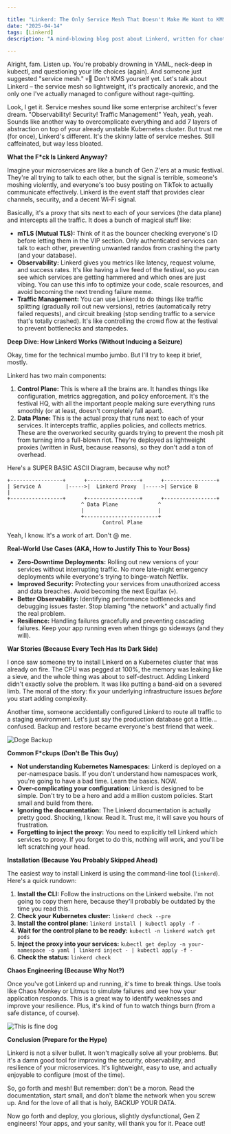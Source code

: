```yaml
---

title: "Linkerd: The Only Service Mesh That Doesn't Make Me Want to KMS"
date: "2025-04-14"
tags: [Linkerd]
description: "A mind-blowing blog post about Linkerd, written for chaotic Gen Z engineers."

---
```


Alright, fam. Listen up. You're probably drowning in YAML, neck-deep in kubectl, and questioning your life choices (again). And someone just suggested "service mesh." 💀🙏 Don't KMS yourself yet. Let's talk about Linkerd – the service mesh so lightweight, it's practically anorexic, and the only one I've actually managed to configure without rage-quitting.

Look, I get it. Service meshes sound like some enterprise architect's fever dream. "Observability! Security! Traffic Management!" Yeah, yeah, yeah. Sounds like another way to overcomplicate everything and add 7 layers of abstraction on top of your already unstable Kubernetes cluster. But trust me (for once), Linkerd's different. It's the skinny latte of service meshes. Still caffeinated, but way less bloated.

**What the F*ck Is Linkerd Anyway?**

Imagine your microservices are like a bunch of Gen Z'ers at a music festival. They're all trying to talk to each other, but the signal is terrible, someone's moshing violently, and everyone's too busy posting on TikTok to actually communicate effectively. Linkerd is the event staff that provides clear channels, security, and a decent Wi-Fi signal.

Basically, it's a proxy that sits next to each of your services (the data plane) and intercepts all the traffic. It does a bunch of magical stuff like:

*   **mTLS (Mutual TLS):** Think of it as the bouncer checking everyone's ID before letting them in the VIP section. Only authenticated services can talk to each other, preventing unwanted randos from crashing the party (and your database).
*   **Observability:** Linkerd gives you metrics like latency, request volume, and success rates. It's like having a live feed of the festival, so you can see which services are getting hammered and which ones are just vibing. You can use this info to optimize your code, scale resources, and avoid becoming the next trending failure meme.
*   **Traffic Management:** You can use Linkerd to do things like traffic splitting (gradually roll out new versions), retries (automatically retry failed requests), and circuit breaking (stop sending traffic to a service that's totally crashed). It's like controlling the crowd flow at the festival to prevent bottlenecks and stampedes.

**Deep Dive: How Linkerd Works (Without Inducing a Seizure)**

Okay, time for the technical mumbo jumbo. But I'll try to keep it brief, mostly.

Linkerd has two main components:

1.  **Control Plane:** This is where all the brains are. It handles things like configuration, metrics aggregation, and policy enforcement. It's the festival HQ, with all the important people making sure everything runs smoothly (or at least, doesn't completely fall apart).
2.  **Data Plane:** This is the actual proxy that runs next to each of your services. It intercepts traffic, applies policies, and collects metrics. These are the overworked security guards trying to prevent the mosh pit from turning into a full-blown riot. They're deployed as lightweight proxies (written in Rust, because reasons), so they don't add a ton of overhead.

Here's a SUPER BASIC ASCII Diagram, because why not?

```
+-----------------+      +-----------------+      +-----------------+
| Service A        |----->|  Linkerd Proxy  |----->| Service B        |
+-----------------+      +-----------------+      +-----------------+
                        ^ Data Plane             ^
                        |                        |
                        +------------------------+
                               Control Plane
```

Yeah, I know. It's a work of art. Don't @ me.

**Real-World Use Cases (AKA, How to Justify This to Your Boss)**

*   **Zero-Downtime Deployments:** Rolling out new versions of your services without interrupting traffic. No more late-night emergency deployments while everyone's trying to binge-watch Netflix.
*   **Improved Security:** Protecting your services from unauthorized access and data breaches. Avoid becoming the next Equifax (💀).
*   **Better Observability:** Identifying performance bottlenecks and debugging issues faster. Stop blaming "the network" and actually find the real problem.
*   **Resilience:** Handling failures gracefully and preventing cascading failures. Keep your app running even when things go sideways (and they will).

**War Stories (Because Every Tech Has Its Dark Side)**

I once saw someone try to install Linkerd on a Kubernetes cluster that was already on fire. The CPU was pegged at 100%, the memory was leaking like a sieve, and the whole thing was about to self-destruct. Adding Linkerd didn't exactly solve the problem. It was like putting a band-aid on a severed limb. The moral of the story: fix your underlying infrastructure issues *before* you start adding complexity.

Another time, someone accidentally configured Linkerd to route all traffic to a staging environment. Let's just say the production database got a little... confused. Backup and restore became everyone's best friend that week.

![Doge Backup](https://i.kym-cdn.com/photos/images/original/001/070/322/4fa.png)

**Common F*ckups (Don't Be This Guy)**

*   **Not understanding Kubernetes Namespaces:** Linkerd is deployed on a per-namespace basis. If you don't understand how namespaces work, you're going to have a bad time. Learn the basics. NOW.
*   **Over-complicating your configuration:** Linkerd is designed to be simple. Don't try to be a hero and add a million custom policies. Start small and build from there.
*   **Ignoring the documentation:** The Linkerd documentation is actually pretty good. Shocking, I know. Read it. Trust me, it will save you hours of frustration.
*   **Forgetting to inject the proxy:** You need to explicitly tell Linkerd which services to proxy. If you forget to do this, nothing will work, and you'll be left scratching your head.

**Installation (Because You Probably Skipped Ahead)**

The easiest way to install Linkerd is using the command-line tool (`linkerd`). Here's a quick rundown:

1.  **Install the CLI:** Follow the instructions on the Linkerd website. I'm not going to copy them here, because they'll probably be outdated by the time you read this.
2.  **Check your Kubernetes cluster:** `linkerd check --pre`
3.  **Install the control plane:** `linkerd install | kubectl apply -f -`
4.  **Wait for the control plane to be ready:** `kubectl -n linkerd watch get pods`
5.  **Inject the proxy into your services:** `kubectl get deploy -n your-namespace -o yaml | linkerd inject - | kubectl apply -f -`
6.  **Check the status:** `linkerd check`

**Chaos Engineering (Because Why Not?)**

Once you've got Linkerd up and running, it's time to break things. Use tools like Chaos Monkey or Litmus to simulate failures and see how your application responds. This is a great way to identify weaknesses and improve your resilience. Plus, it's kind of fun to watch things burn (from a safe distance, of course).

![This is fine dog](https://i.kym-cdn.com/entries/icons/original/000/018/012/this_is_fine.jpeg)

**Conclusion (Prepare for the Hype)**

Linkerd is not a silver bullet. It won't magically solve all your problems. But it's a damn good tool for improving the security, observability, and resilience of your microservices. It's lightweight, easy to use, and actually enjoyable to configure (most of the time).

So, go forth and mesh! But remember: don't be a moron. Read the documentation, start small, and don't blame the network when you screw up. And for the love of all that is holy, BACKUP YOUR DATA.

Now go forth and deploy, you glorious, slightly dysfunctional, Gen Z engineers! Your apps, and your sanity, will thank you for it. Peace out!
